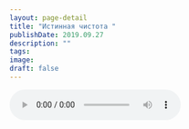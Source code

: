 ```yaml
---
layout: page-detail
title: "Истинная чистота "
publishDate: 2019.09.27
description: ""
tags:
image:
draft: false
---
```


<audio title="2019.09.27 - Истинная чистота .mp3" src="/upload/iblock/69d/69d5e8b2753522bdfc5fbd98e6c96259.mp3" controls=""></audio>

  
